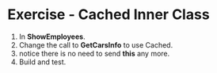 ﻿# Exercise - Cached Inner Class

1. In **ShowEmployees**.
2. Change the call to **GetCarsInfo** to use Cached.
3. notice there is no need to send **this** any more.
4. Build and test.
